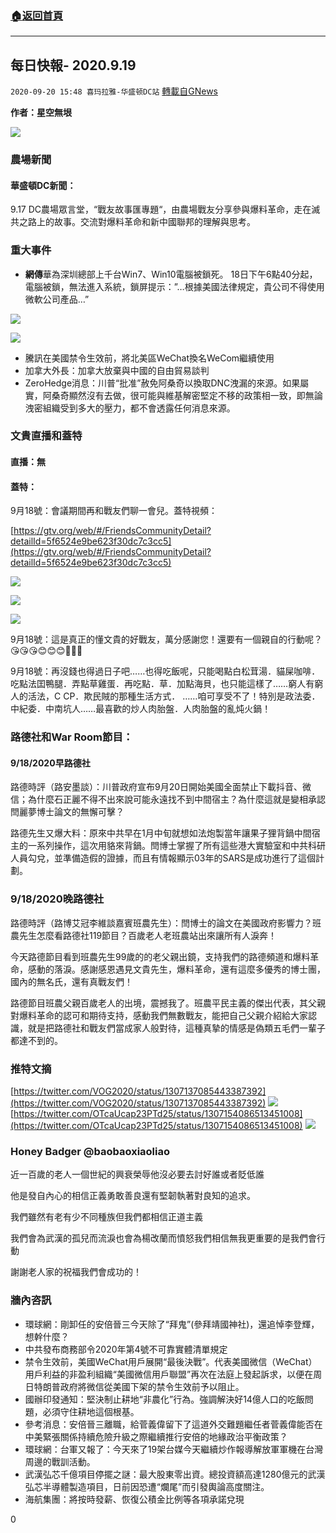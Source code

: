 ###  [:house:返回首頁](https://github.com/ourhimalayas/txt)
---

## 每日快報- 2020.9.19
`2020-09-20 15:48 喜玛拉雅-华盛顿DC站` [轉載自GNews](https://gnews.org/zh-hant/369249/)

**作者：星空無垠**




![](https://s3.amazonaws.com/gnews-media-offload/wp-content/uploads/2020/09/20154125/%E6%AF%8F%E6%97%A5%E5%BF%AB%E6%8A%A5-1.png)




###  農場新聞 

####  華盛頓DC新聞： 

9.17 DC農場眾言堂，“戰友故事匯專題“，由農場戰友分享參與爆料革命，走在滅共之路上的故事。交流對爆料革命和新中國聯邦的理解與思考。

###  重大事件 

- **網傳**華為深圳總部上千台Win7、Win10電腦被鎖死。 18日下午6點40分起，電腦被鎖，無法進入系統，鎖屏提示：”…根據美國法律規定，貴公司不得使用微軟公司產品…”


![](https://s3.amazonaws.com/gnews-media-offload/wp-content/uploads/2020/09/19122838/1-96.png)

![](https://s3.amazonaws.com/gnews-media-offload/wp-content/uploads/2020/09/19123839/2-28.png)

- 騰訊在美國禁令生效前，將北美區WeChat換名WeCom繼續使用
- 加拿大外長：加拿大放棄與中國的自由貿易談判
- ZeroHedge消息：川普“批准”赦免阿桑奇以換取DNC洩漏的來源。如果屬實，阿桑奇顯然沒有去做，很可能與維基解密堅定不移的政策相一致，即無論洩密組織受到多大的壓力，都不會透露任何消息來源。


###  文貴直播和蓋特 

####  直播：無 

####  蓋特： 

9月18號：會議期間再和戰友們聊一會兒。蓋特視頻：

[https://gtv.org/web/#/FriendsCommunityDetail?detailId=5f6524e9be623f30dc7c3cc5](https://gtv.org/web/#/FriendsCommunityDetail?detailId=5f6524e9be623f30dc7c3cc5)

![](https://s3.amazonaws.com/gnews-media-offload/wp-content/uploads/2020/09/19123516/8-5.png)

![](https://s3.amazonaws.com/gnews-media-offload/wp-content/uploads/2020/09/19123541/3-20.png)

![](https://s3.amazonaws.com/gnews-media-offload/wp-content/uploads/2020/09/19123554/4-4.png)

9月18號：這是真正的懂文貴的好戰友，萬分感謝您！還要有一個親自的行動呢？ 😘😘😘😊😊😊🌽🌽🌽

9月18號：再沒錢也得過日子吧……也得吃飯呢，只能喝點白松茸湯．貓屎咖啡．吃點法囯鴨腿．弄點草雞蛋．再吃點．草．加點海貝，也只能這樣了……窮人有窮人的活法，C CP．欺民賊的那種生活方式． ……咱可享受不了！特別是政法委．中紀委．中南坑人……最喜歡的炒人肉胎盤．人肉胎盤的亂炖火鍋！

###  路德社和War Room節目： 

####  9/18/2020早路德社 

路德時評（路安墨談）：川普政府宣布9月20日開始美國全面禁止下載抖音、微信；為什麼石正麗不得不出來說可能永遠找不到中間宿主？為什麼這就是變相承認閆麗夢博士論文的無懈可擊？

路德先生又爆大料：原來中共早在1月中旬就想如法炮製當年讓果子狸背鍋中間宿主的一系列操作，這次用貉來背鍋。閆博士掌握了所有這些港大實驗室和中共科研人員勾兌，並準備造假的證據，而且有情報顯示03年的SARS是成功進行了這個計劃。

###  9/18/2020晚路德社 

路德時評（路博艾冠李維談嘉賓班農先生）：閆博士的論文在美國政府影響力？班農先生怎麼看路德社119節目？百歲老人老班農站出來讓所有人淚奔！

今天路德節目看到班農先生99歲的的老父親出鏡，支持我們的路德頻道和爆料革命，感動的落淚。感謝感恩遇見文貴先生，爆料革命，還有這麼多優秀的博士團，國內的無名氏，還有真戰友們！

路德節目班農父親百歲老人的出境，震撼我了。班農平民主義的傑出代表，其父親對爆料革命的認可和期待支持，感動我們無數戰友，能把自己父親介紹給大家認識，就是把路德社和戰友們當成家人般對待，這種真摯的情感是偽類五毛們一輩子都達不到的。

###  推特文摘 

[https://twitter.com/VOG2020/status/1307137085443387392](https://twitter.com/VOG2020/status/1307137085443387392)
![](https://s3.amazonaws.com/gnews-media-offload/wp-content/uploads/2020/09/19123718/6-3.png)
[https://twitter.com/OTcaUcap23PTd25/status/1307154086513451008](https://twitter.com/OTcaUcap23PTd25/status/1307154086513451008)
![](https://s3.amazonaws.com/gnews-media-offload/wp-content/uploads/2020/09/19123732/7-2.png)
###  Honey Badger @baobaoxiaoliao 

近一百歲的老人一個世紀的興衰榮辱他沒必要去討好誰或者貶低誰

他是發自內心的相信正義勇敢善良還有堅韌執著對良知的追求。

我們雖然有老有少不同種族但我們都相信正道主義

我們會為武漢的孤兒而流淚也會為楊改蘭而憤怒我們相信無我更重要的是我們會行動

謝謝老人家的祝福我們會成功的！

###  牆內咨訊 

- 環球網：剛卸任的安倍晉三今天除了“拜鬼”(參拜靖國神社)，還追悼李登輝，想幹什麼？
- 中共發布商務部令2020年第4號不可靠實體清單規定
- 禁令生效前，美國WeChat用戶展開“最後決戰”。代表美國微信（WeChat）用戶利益的非盈利組織“美國微信用戶聯盟”再次在法庭上發起訴求，以便在周日特朗普政府將微信從美國下架的禁令生效前予以阻止。
- 國辦印發通知：堅決制止耕地“非農化”行為。強調解決好14億人口的吃飯問題，必須守住耕地這個根基。
- 參考消息：安倍晉三離職，給菅義偉留下了這道外交難題繼任者菅義偉能否在中美緊張關係持續危險升級之際繼續推行安倍的地緣政治平衡政策？
- 環球網：台軍又報了：今天來了19架台媒今天繼續炒作報導解放軍軍機在台灣周邊的戰訓活動。
- 武漢弘芯千億項目停擺之謎：最大股東零出資。總投資額高達1280億元的武漢弘芯半導體製造項目，日前因恐遭“爛尾”而引發輿論高度關注。
- 海航集團：將按時發薪、恢復公積金比例等各項承諾兌現


0
